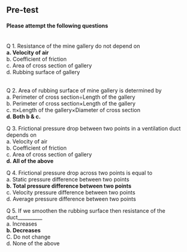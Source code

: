 ## <b> Pre-test</b>
#### Please attempt the following questions

<br>
Q 1. Resistance of the mine gallery do not depend on<br>
<b>a. Velocity of air</b><br>
b. Coefficient of friction<br>
c. Area of cross section of gallery<br>
d. Rubbing surface of gallery<br><br>

Q 2. Area of rubbing surface of mine gallery is determined by<br>
a. Perimeter of cross section÷Length of the gallery <br>
b. Perimeter of cross section×Length of the gallery <br>
c. π×Length of the gallery×Diameter of cross section <br>
<b>d. Both b & c.</b><br>

Q 3. Frictional pressure drop between two points in a ventilation duct depends on<br>
a. Velocity of air<br>
b. Coefficient of friction <br>
c. Area of cross section of gallery<br>
<b>d. All of the above </b><br>

Q 4. Frictional pressure drop across two points is equal to<br>
a. Static pressure difference between two points<br>
<b>b. Total pressure difference between two points</b><br>
c. Velocity pressure difference between two points<br>
d. Average pressure difference between two points <br>

Q 5. If we smoothen the rubbing surface then resistance of the duct__________<br>
a. Increases<br>
<b>b. Decreases</b><br>
C. Do not change<br>
d. None of the above<br>
